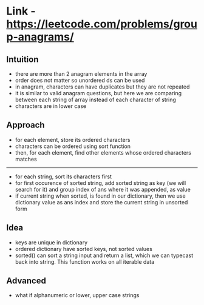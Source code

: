 # Link - https://leetcode.com/problems/group-anagrams/

## Intuition
- there are more than 2 anagram elements in the array 
- order does not matter so unordered ds can be used 
- in anagram, characters can have duplicates but they are not repeated
- it is similar to valid anagram questions, but here we are comparing between each string of array instead of each character of string
- characters are in lower case 

## Approach
- for each element, store its ordered characters
- characters can be ordered using sort function 
- then, for each element, find other elements whose ordered characters matches
---
- for each string, sort its characters first
- for first occurence of sorted string, add sorted string as key (we will search for it) and group index of ans where it was appended, as value
- if current string when sorted, is found in our dictionary, then we use dictionary value as ans index and store the current string in unsorted form


## Idea
- keys are unique in dictionary
- ordered dictionary have sorted keys, not sorted values 
- sorted() can sort a string input and return a list, which we can typecast back into string. This function works on all iterable data 

## Advanced
- what if alphanumeric or lower, upper case strings